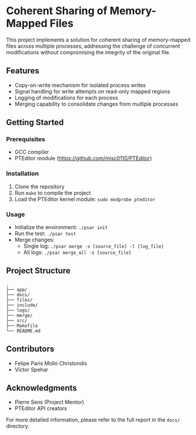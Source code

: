 # Coherent Sharing of Memory-Mapped Files

This project implements a solution for coherent sharing of memory-mapped files across multiple processes, addressing the challenge of concurrent modifications without compromising the integrity of the original file.

## Features

- Copy-on-write mechanism for isolated process writes
- Signal handling for write attempts on read-only mapped regions
- Logging of modifications for each process
- Merging capability to consolidate changes from multiple processes

## Getting Started

### Prerequisites

- GCC compiler
- PTEditor module (https://github.com/misc0110/PTEditor)

### Installation

1. Clone the repository
2. Run `make` to compile the project
3. Load the PTEditor kernel module: `sudo modprobe pteditor`

### Usage

- Initialize the environment: `./psar init`
- Run the test: `./psar test`
- Merge changes:
  - Single log: `./psar merge -s [source_file] -l [log_file]`
  - All logs: `./psar merge_all -s [source_file]`

## Project Structure

```
.
├── app/
├── docs/
├── files/
├── include/
├── logs/
├── merge/
├── src/
├── Makefile
└── README.md
```

## Contributors

- Felipe Paris Mollo Christondis
- Victor Spehar

## Acknowledgments

- Pierre Sens (Project Mentor)
- PTEditor API creators

For more detailed information, please refer to the full report in the `docs/` directory.
